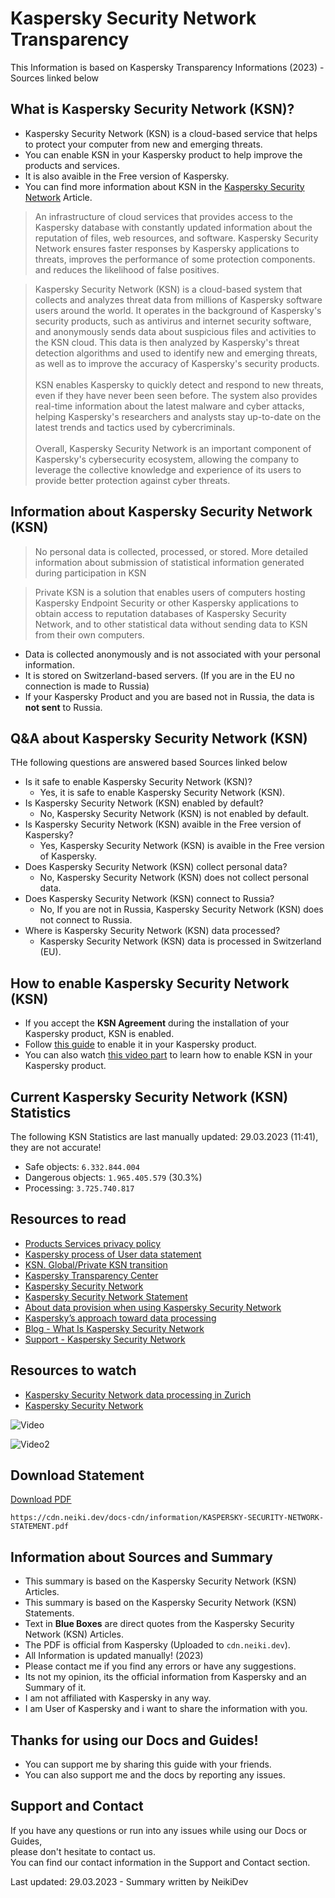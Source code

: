# Kaspersky Security Network Transparency

<p class="tip"> This Information is based on Kaspersky Transparency Informations (2023) - Sources linked below </p>

## What is Kaspersky Security Network (KSN)?

* Kaspersky Security Network (KSN) is a cloud-based service that helps to protect your computer from new and emerging threats.
* You can enable KSN in your Kaspersky product to help improve the products and services.
* It is also avaible in the Free version of Kaspersky.
* You can find more information about KSN in the [Kaspersky Security Network](https://www.kaspersky.com/ksn) Article.

> An infrastructure of cloud services that provides access to the Kaspersky database with constantly updated information about the reputation of files, web resources, and software. Kaspersky Security Network ensures faster responses by Kaspersky
applications to threats, improves the performance of some protection components. and reduces the likelihood of false positives.

> Kaspersky Security Network (KSN) is a cloud-based system that collects and analyzes threat data from millions of Kaspersky software users around the world. It operates in the background of Kaspersky's security products, such as antivirus and internet security software, and anonymously sends data about suspicious files and activities to the KSN cloud. This data is then analyzed by Kaspersky's threat detection algorithms and used to  identify new and emerging threats, as well as to improve the accuracy of Kaspersky's security products. <br><br>
KSN enables Kaspersky to quickly detect and respond to new threats, even if they have never been seen before. The system also provides real-time information about the latest malware and cyber attacks, helping Kaspersky's researchers and analysts stay up-to-date on the latest trends and tactics used by cybercriminals.<br><br>
Overall, Kaspersky Security Network is an important component of Kaspersky's cybersecurity ecosystem, allowing the company to leverage the collective knowledge and experience of its users to provide better protection against cyber threats.


## Information about Kaspersky Security Network (KSN)

> No personal data is collected, processed, or stored. More detailed information about submission of statistical information generated during participation in KSN

> Private KSN is a solution that enables users of computers hosting Kaspersky Endpoint Security or other Kaspersky applications to obtain access to reputation databases of Kaspersky Security Network, and to other statistical data without sending data to KSN from their own computers. 

* Data is collected anonymously and is not associated with your personal information.
* It is stored on Switzerland-based servers. (If you are in the EU no connection is made to Russia)
* If your Kaspersky Product and you are based not in Russia, the data is **not sent** to Russia.

## Q&A about Kaspersky Security Network (KSN)

<p class="warn"> THe following questions are answered based Sources linked below </p>

* Is it safe to enable Kaspersky Security Network (KSN)?
    * Yes, it is safe to enable Kaspersky Security Network (KSN).
* Is Kaspersky Security Network (KSN) enabled by default?
    * No, Kaspersky Security Network (KSN) is not enabled by default.
* Is Kaspersky Security Network (KSN) avaible in the Free version of Kaspersky?
    * Yes, Kaspersky Security Network (KSN) is avaible in the Free version of Kaspersky.
* Does Kaspersky Security Network (KSN) collect personal data?
    * No, Kaspersky Security Network (KSN) does not collect personal data.
* Does Kaspersky Security Network (KSN) connect to Russia?
    * No, If you are not in Russia, Kaspersky Security Network (KSN) does not connect to Russia.
* Where is Kaspersky Security Network (KSN) data processed?
    * Kaspersky Security Network (KSN) data is processed in Switzerland (EU).
## How to enable Kaspersky Security Network (KSN)

* If you accept the **KSN Agreement** during the installation of your Kaspersky product, KSN is enabled.
* Follow [this guide](https://docs.neiki.dev/#/guides/run-full-scan-with-kaspersky-free?id=check-if-ksn-kaspersky-security-network-is-enabled) to enable it in your Kaspersky product.
* You can also watch [this video part](https://youtu.be/RYySi13PeOs?t=130) to learn how to enable KSN in your Kaspersky product.

## Current Kaspersky Security Network (KSN) Statistics

<p class="warn"> The following KSN Statistics are last manually updated: 29.03.2023 (11:41), they are not accurate! </p>

* Safe objects: `6.332.844.004`
* Dangerous objects: `1.965.405.579` (30.3%)
* Processing: `3.725.740.817`

## Resources to read

* [Products Services privacy policy](https://www.kaspersky.com/products-and-services-privacy-policy)
* [Kaspersky process of User data statement](https://support.kaspersky.com/faq/2022hotline#where-does-kaspersky-process-users-data)
* [KSN. Global/Private KSN transition](https://support.kaspersky.com/KESWin/11.9.0/en-US/207430.htm)
* [Kaspersky Transparency Center](https://www.kaspersky.com/transparency-center)
* [Kaspersky Security Network](https://www.kaspersky.com/ksn)
* [Kaspersky Security Network Statement](https://support.kaspersky.com/kes-for-windows/11.7.0/licensing/15017)
* [About data provision when using Kaspersky Security Network](https://support.kaspersky.com/KESWin/11/en-US/165983.htm)
* [Kaspersky’s approach toward data processing](https://www.kaspersky.com/about/data-protection)
* [Blog - What Is Kaspersky Security Network](https://www.kaspersky.com/blog/ksn/2561/)
* [Support - Kaspersky Security Network](https://support.kaspersky.com/KESWin/11.6.0/en-US/177936.htm)

## Resources to watch

* [Kaspersky Security Network data processing in Zurich](https://www.youtube.com/watch?v=RfFQtw4g3Zo)
* [Kaspersky Security Network](https://www.youtube.com/watch?v=7ZDXUIBGIvY)

![Video](https://www.youtube.com/embed/RfFQtw4g3Zo ':include :type=iframe width=100% height=560 frameborder=0 allow=accelerometer; autoplay; clipboard-write; encrypted-media; gyroscope; picture-in-picture; web-share allowfullscreen ')

![Video2](https://www.youtube.com/embed/7ZDXUIBGIvY ':include :type=iframe width=100% height=560 frameborder=0 allow=accelerometer; autoplay; clipboard-write; encrypted-media; gyroscope; picture-in-picture; web-share allowfullscreen ')

## Download Statement

[Download PDF](https://cdn.neiki.dev/docs-cdn/information/KASPERSKY-SECURITY-NETWORK-STATEMENT.pdf)

`https://cdn.neiki.dev/docs-cdn/information/KASPERSKY-SECURITY-NETWORK-STATEMENT.pdf`

## Information about Sources and Summary

* This summary is based on the Kaspersky Security Network (KSN) Articles.
* This summary is based on the Kaspersky Security Network (KSN) Statements.
* Text in **Blue Boxes** are direct quotes from the Kaspersky Security Network (KSN) Articles.
* The PDF is official from Kaspersky (Uploaded to `cdn.neiki.dev`).
* All Information is updated manually! (2023)
* Please contact me if you find any errors or have any suggestions.
* Its not my opinion, its the official information from Kaspersky and an Summary of it.
* I am not affiliated with Kaspersky in any way.
* I am User of Kaspersky and i want to share the information with you.

## Thanks for using our Docs and Guides!

* You can support me by sharing this guide with your friends. <br>
* You can also support me and the docs by reporting any issues. <br>

## Support and Contact
If you have any questions or run into any issues while using our Docs or Guides,  <br>
please don't hesitate to contact us. <br>
You can find our contact information in the Support and Contact section.

<p class="warn"> Last updated: 29.03.2023 - Summary written by NeikiDev </p>